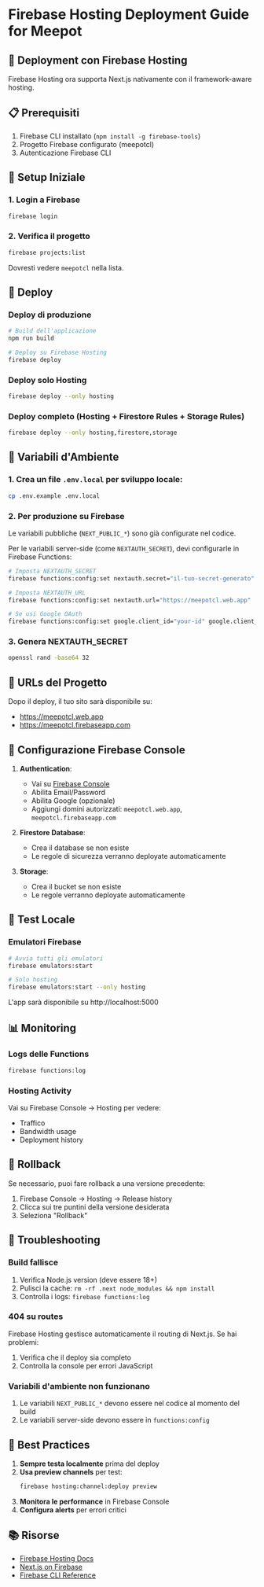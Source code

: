 # Firebase Hosting Deployment Guide for Meepot

## 🚀 Deployment con Firebase Hosting

Firebase Hosting ora supporta Next.js nativamente con il framework-aware hosting.

## 📋 Prerequisiti

1. Firebase CLI installato (`npm install -g firebase-tools`)
2. Progetto Firebase configurato (meepotcl)
3. Autenticazione Firebase CLI

## 🔧 Setup Iniziale

### 1. Login a Firebase

```bash
firebase login
```

### 2. Verifica il progetto

```bash
firebase projects:list
```

Dovresti vedere `meepotcl` nella lista.

## 🚀 Deploy

### Deploy di produzione

```bash
# Build dell'applicazione
npm run build

# Deploy su Firebase Hosting
firebase deploy
```

### Deploy solo Hosting

```bash
firebase deploy --only hosting
```

### Deploy completo (Hosting + Firestore Rules + Storage Rules)

```bash
firebase deploy --only hosting,firestore,storage
```

## 🔑 Variabili d'Ambiente

### 1. Crea un file `.env.local` per sviluppo locale:

```bash
cp .env.example .env.local
```

### 2. Per produzione su Firebase

Le variabili pubbliche (`NEXT_PUBLIC_*`) sono già configurate nel codice.

Per le variabili server-side (come `NEXTAUTH_SECRET`), devi configurarle in Firebase Functions:

```bash
# Imposta NEXTAUTH_SECRET
firebase functions:config:set nextauth.secret="il-tuo-secret-generato"

# Imposta NEXTAUTH_URL
firebase functions:config:set nextauth.url="https://meepotcl.web.app"

# Se usi Google OAuth
firebase functions:config:set google.client_id="your-id" google.client_secret="your-secret"
```

### 3. Genera NEXTAUTH_SECRET

```bash
openssl rand -base64 32
```

## 📱 URLs del Progetto

Dopo il deploy, il tuo sito sarà disponibile su:

- https://meepotcl.web.app
- https://meepotcl.firebaseapp.com

## 🔐 Configurazione Firebase Console

1. **Authentication**:
   - Vai su [Firebase Console](https://console.firebase.google.com/project/meepotcl/authentication/providers)
   - Abilita Email/Password
   - Abilita Google (opzionale)
   - Aggiungi domini autorizzati: `meepotcl.web.app`, `meepotcl.firebaseapp.com`

2. **Firestore Database**:
   - Crea il database se non esiste
   - Le regole di sicurezza verranno deployate automaticamente

3. **Storage**:
   - Crea il bucket se non esiste
   - Le regole verranno deployate automaticamente

## 🧪 Test Locale

### Emulatori Firebase

```bash
# Avvia tutti gli emulatori
firebase emulators:start

# Solo hosting
firebase emulators:start --only hosting
```

L'app sarà disponibile su http://localhost:5000

## 📊 Monitoring

### Logs delle Functions

```bash
firebase functions:log
```

### Hosting Activity

Vai su Firebase Console → Hosting per vedere:
- Traffico
- Bandwidth usage
- Deployment history

## 🔄 Rollback

Se necessario, puoi fare rollback a una versione precedente:

1. Firebase Console → Hosting → Release history
2. Clicca sui tre puntini della versione desiderata
3. Seleziona "Rollback"

## 🚨 Troubleshooting

### Build fallisce

1. Verifica Node.js version (deve essere 18+)
2. Pulisci la cache: `rm -rf .next node_modules && npm install`
3. Controlla i logs: `firebase functions:log`

### 404 su routes

Firebase Hosting gestisce automaticamente il routing di Next.js. Se hai problemi:
1. Verifica che il deploy sia completo
2. Controlla la console per errori JavaScript

### Variabili d'ambiente non funzionano

1. Le variabili `NEXT_PUBLIC_*` devono essere nel codice al momento del build
2. Le variabili server-side devono essere in `functions:config`

## 🎯 Best Practices

1. **Sempre testa localmente** prima del deploy
2. **Usa preview channels** per test:
   ```bash
   firebase hosting:channel:deploy preview
   ```
3. **Monitora le performance** in Firebase Console
4. **Configura alerts** per errori critici

## 📚 Risorse

- [Firebase Hosting Docs](https://firebase.google.com/docs/hosting)
- [Next.js on Firebase](https://firebase.google.com/docs/hosting/frameworks/nextjs)
- [Firebase CLI Reference](https://firebase.google.com/docs/cli)